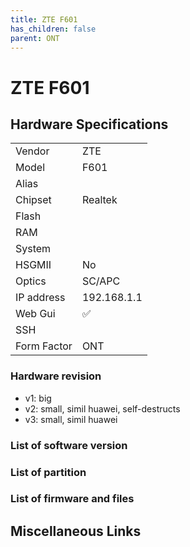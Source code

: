 ```yaml
---
title: ZTE F601 
has_children: false
parent: ONT
---
```


# ZTE F601

## Hardware Specifications

|          |               |
|----------|---------------|
| Vendor   | ZTE        |
| Model    | F601      |
| Alias | |
| Chipset  | Realtek |
| Flash |  |
| RAM |   |
| System |   |
| HSGMII | No |
| Optics | SC/APC |
| IP address | 192.168.1.1  |
| Web Gui | ✅   |
| SSH | |
| Form Factor | ONT |

### Hardware revision
- v1: big
- v2: small, simil huawei, self-destructs
- v3: small, simil huawei

### List of software version
### List of partition
### List of firmware and files
## Miscellaneous Links

